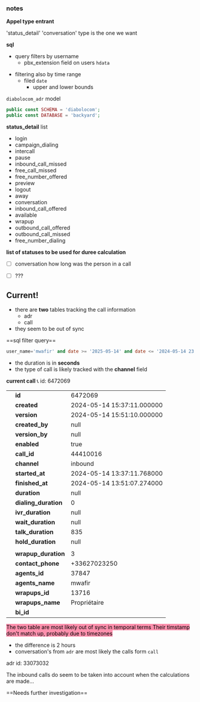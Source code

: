 
### notes
**Appel type entrant**

'status_detail'
'conversation' type is the one we want

**sql**
- query filters by username
	- pbx_extension field on users `hdata`
* filtering also by time range
	* filed `date`
		* upper and lower bounds

`diabolocom_adr` model
```php
public const SCHEMA = 'diabolocom';
public const DATABASE = 'backyard';
```

**status_detail** list

 * login
 * campaign_dialing
 * intercall
 * pause
 * inbound_call_missed
 * free_call_missed
 * free_number_offered
 * preview
 * logout
 * away
 * conversation
 * inbound_call_offered
 * available
 * wrapup
 * outbound_call_offered
 * outbound_call_missed
 * free_number_dialing

**list of statuses to be used for duree calculation**
- [ ] conversation
		how long was the person in a call
- [ ] ???


## Current!

- there are **two** tables tracking the call information
	- adr
	- call
- they seem to be out of sync

==sql filter query==

```sql
user_name='mwafir' and date >= '2025-05-14' and date <= '2024-05-14 23:59:59'
```

- the duration is in **seconds**
- the type of call is likely tracked with the **channel** field

**current call** 📞
id: 6472069

|     |                       |                            |
| --- | :-------------------- | :------------------------- |
|     | **id**                | 6472069                    |
|     | **created**           | 2024-05-14 15:37:11.000000 |
|     | **version**           | 2024-05-14 15:51:10.000000 |
|     | **created\_by**       | null                       |
|     | **version\_by**       | null                       |
|     | **enabled**           | true                       |
|     | **call\_id**          | 44410016                   |
|     | **channel**           | inbound                    |
|     | **started\_at**       | 2024-05-14 13:37:11.768000 |
|     | **finished\_at**      | 2024-05-14 13:51:07.274000 |
|     | **duration**          | null                       |
|     | **dialing\_duration** | 0                          |
|     | **ivr\_duration**     | null                       |
|     | **wait\_duration**    | null                       |
|     | **talk\_duration**    | 835                        |
|     | **hold\_duration**    | null                       |
|     |                       |                            |
|     | **wrapup\_duration**  | 3                          |
|     | **contact\_phone**    | +33627023250               |
|     | **agents\_id**        | 37847                      |
|     | **agents\_name**      | mwafir                     |
|     | **wrapups\_id**       | 13716                      |
|     | **wrapups\_name**     | Propriétaire               |
|     | **bi\_id**            |                            |

<mark style="background: #FF5582A6;">The two table are most likely out of sync in temporal terms
Their timstamp don't match up, probably due to timezones</mark>
- the difference is 2 hours
- conversation's from `adr` are most likely the calls form `call`
> 

adr id: 33073032


The inbound calls do seem to be taken into account when the calculations are made...

==Needs further investigation==